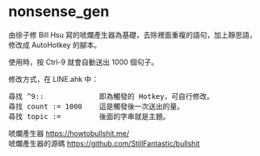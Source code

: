 # nonsense_gen

由徐子修 Bill Hsu 寫的唬爛產生器為基礎，去除裡面重複的語句，加上靜思語，修改成 AutoHotkey 的腳本。

使用時，按 Ctrl-9 就會自動送出 1000 個句子。

修改方式，在 LINE.ahk 中：<br>
<pre>
尋找 ^9::             即為觸發的 Hotkey，可自行修改。
尋找 count := 1000    這是觸發後一次送出的量。
尋找 topic :=         後面的字串就是主題。
</pre>

唬爛產生器 https://howtobullshit.me/ <br>
唬爛產生器的源碼 https://github.com/StillFantastic/bullshit
